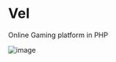 # Vel

Online Gaming platform in PHP

![image](https://user-images.githubusercontent.com/26171557/187048065-181dd608-d887-4b5a-b949-61fe32d99929.png)




